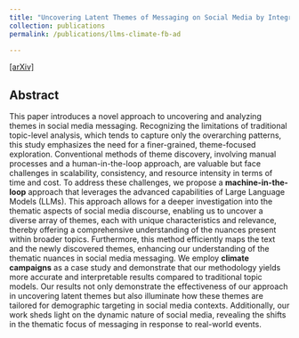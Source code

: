 ```yaml
---
title: "Uncovering Latent Themes of Messaging on Social Media by Integrating LLMs: A Case Study on Climate Campaigns"
collection: publications
permalink: /publications/llms-climate-fb-ad

---
```

[[arXiv]](https://arxiv.org/pdf/2403.10707.pdf)

## Abstract
This paper introduces a novel approach to uncovering and analyzing themes in social media messaging. Recognizing the limitations of traditional topic-level analysis, which tends to capture only the overarching patterns, this study emphasizes the need for a finer-grained, theme-focused exploration. Conventional methods of theme discovery, involving manual processes and a human-in-the-loop approach, are valuable but face challenges in scalability, consistency, and resource intensity in terms of time and cost. To address these challenges, we propose a **machine-in-the-loop** approach that leverages the advanced capabilities of Large Language Models (LLMs). This approach allows for a deeper investigation into the thematic aspects of social media discourse, enabling us to uncover a diverse array of themes, each with unique characteristics and relevance, thereby offering a comprehensive understanding of the nuances present within broader topics. Furthermore, this method efficiently maps the text and the newly discovered themes, enhancing our understanding of the thematic nuances in social media messaging. We employ **climate campaigns** as a case study and demonstrate that our methodology yields more accurate and interpretable results compared to traditional topic models. Our results not only demonstrate the effectiveness of our approach in uncovering latent themes but also illuminate how these themes are tailored for demographic targeting in social media contexts. Additionally, our work sheds light on the dynamic nature of social media, revealing the shifts in the thematic focus of messaging in response to real-world events.
